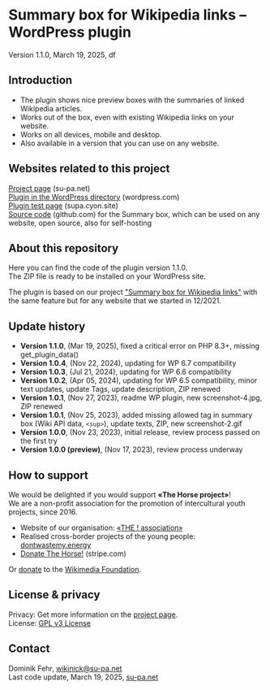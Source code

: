 # Summary box for Wikipedia links &ndash; WordPress plugin

Version 1.1.0, March 19, 2025, df

## Introduction
- The plugin shows nice preview boxes with the summaries of linked Wikipedia articles.
- Works out of the box, even with existing Wikipedia links on your website.
- Works on all devices, mobile and desktop.
- Also available in a version that you can use on any website.

## Websites related to this project
[Project page](https://su-pa.net/wikiPrevBox/index.html) (su-pa.net)  
[Plugin in the WordPress directory](https://wordpress.org/plugins/summary-box-for-wikipedia-links) (wordpress.com)  
[Plugin test page](https://supa.cyon.site/) (supa.cyon.site)  
[Source code](https://github.com/su-pa/Summary-box-for-Wikipedia-links) (github.com) for the Summary box, which can be used on any website, open source, also for self-hosting 

## About this repository
Here you can find the code of the plugin version 1.1.0.  
The ZIP file is ready to be installed on your WordPress site. 

The plugin is based on our project ["Summary box for Wikipedia links"](https://wordpress.org/plugins/summary-box-for-wikipedia-links) with the same feature but for any website that we started in 12/2021.

## Update history
- **Version 1.1.0**, (Mar 19, 2025), fixed a critical error on PHP 8.3+, missing get_plugin_data()
- **Version 1.0.4**, (Nov 22, 2024), updating for WP 6.7 compatibility
- **Version 1.0.3**, (Jul 21, 2024), updating for WP 6.6 compatibility
- **Version 1.0.2**, (Apr 05, 2024), updating for WP 6.5 compatibility, minor text updates, update Tags, update description, ZIP renewed
- **Version 1.0.1**, (Nov 27, 2023), readme WP plugin, new screenshot-4.jpg, ZIP renewed
- **Version 1.0.1**, (Nov 25, 2023), added missing allowed tag in summary box (Wiki API data, ``<sup>``), update texts, ZIP, new screenshot-2.gif
- **Version 1.0.0**, (Nov 23, 2023), initial release, review process passed on the first try
- **Version 1.0.0 (preview)**, (Nov 17, 2023), review process underway 

## How to support
We would be delighted if you would support **«The Horse project»**!\
We are a non-profit association for the promotion of intercultural youth projects, since 2016.
- Website of our organisation: [«THE ! association»](https://the-horse.education)
- Realised cross-border projects of the young people: [dontwastemy.energy](https://dontwastemy.energy)
- [Donate The Horse!](https://donate.stripe.com/aEU01Rfj55RxdO0cMO) (stripe.com)

Or [donate](https://donate.wikimedia.org) to the 
	[Wikimedia Foundation](https://en.wikipedia.org/wiki/Wikimedia_Foundation).

## License & privacy
Privacy: Get more information on the [project page](https://su-pa.net/wikiPrevBox/).  
License: [GPL v3 License](https://www.gnu.org/licenses/gpl-3.0.en.html)

## Contact
Dominik Fehr, wikinick@su-pa.net  
Last code update, March 19, 2025, [su-pa.net](https://su-pa.net)